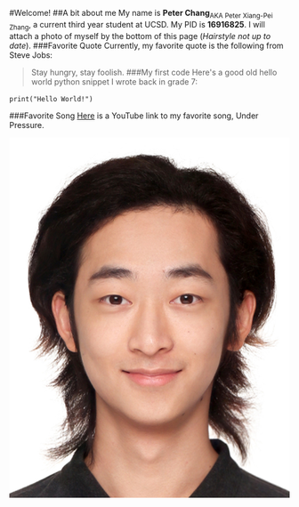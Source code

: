 #Welcome!
##A bit about me
My name is **Peter Chang**<sub>AKA Peter Xiang-Pei Zhang</sub>, a current third year student at UCSD. My PID is **16916825**. I will attach a photo of myself by the bottom of this page (*Hairstyle not up to date*).
###Favorite Quote
Currently, my favorite quote is the following from Steve Jobs:
>Stay hungry, stay foolish.
###My first code
Here's a good old hello world python snippet I wrote back in grade 7:
```
print("Hello World!")
```
###Favorite Song
[Here](https://www.youtube.com/watch?v=a01QQZyl-_I) is a YouTube link to my favorite song, Under Pressure.

![Here's a photo of myself, hairstyle not up to date.](Photo_Shanghai.jpg)